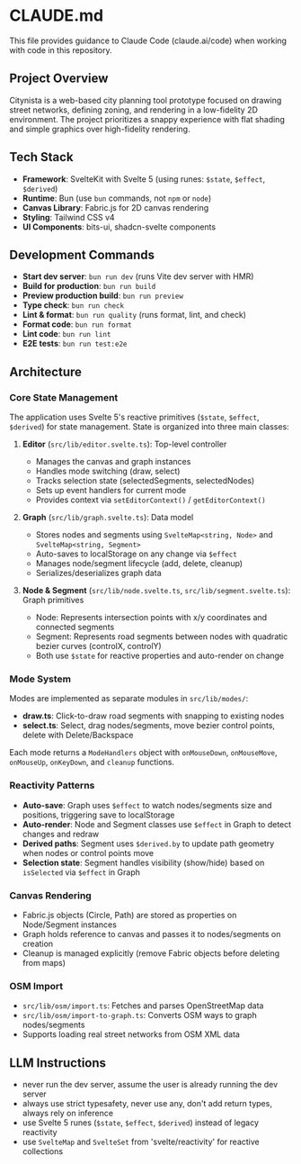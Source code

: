 # CLAUDE.md

This file provides guidance to Claude Code (claude.ai/code) when working with code in this repository.

## Project Overview

Citynista is a web-based city planning tool prototype focused on drawing street networks, defining zoning, and rendering in a low-fidelity 2D environment. The project prioritizes a snappy experience with flat shading and simple graphics over high-fidelity rendering.

## Tech Stack

- **Framework**: SvelteKit with Svelte 5 (using runes: `$state`, `$effect`, `$derived`)
- **Runtime**: Bun (use `bun` commands, not `npm` or `node`)
- **Canvas Library**: Fabric.js for 2D canvas rendering
- **Styling**: Tailwind CSS v4
- **UI Components**: bits-ui, shadcn-svelte components

## Development Commands

- **Start dev server**: `bun run dev` (runs Vite dev server with HMR)
- **Build for production**: `bun run build`
- **Preview production build**: `bun run preview`
- **Type check**: `bun run check`
- **Lint & format**: `bun run quality` (runs format, lint, and check)
- **Format code**: `bun run format`
- **Lint code**: `bun run lint`
- **E2E tests**: `bun run test:e2e`

## Architecture

### Core State Management

The application uses Svelte 5's reactive primitives (`$state`, `$effect`, `$derived`) for state management. State is organized into three main classes:

1. **Editor** (`src/lib/editor.svelte.ts`): Top-level controller
   - Manages the canvas and graph instances
   - Handles mode switching (draw, select)
   - Tracks selection state (selectedSegments, selectedNodes)
   - Sets up event handlers for current mode
   - Provides context via `setEditorContext()` / `getEditorContext()`

2. **Graph** (`src/lib/graph.svelte.ts`): Data model
   - Stores nodes and segments using `SvelteMap<string, Node>` and `SvelteMap<string, Segment>`
   - Auto-saves to localStorage on any change via `$effect`
   - Manages node/segment lifecycle (add, delete, cleanup)
   - Serializes/deserializes graph data

3. **Node & Segment** (`src/lib/node.svelte.ts`, `src/lib/segment.svelte.ts`): Graph primitives
   - Node: Represents intersection points with x/y coordinates and connected segments
   - Segment: Represents road segments between nodes with quadratic bezier curves (controlX, controlY)
   - Both use `$state` for reactive properties and auto-render on change

### Mode System

Modes are implemented as separate modules in `src/lib/modes/`:
- **draw.ts**: Click-to-draw road segments with snapping to existing nodes
- **select.ts**: Select, drag nodes/segments, move bezier control points, delete with Delete/Backspace

Each mode returns a `ModeHandlers` object with `onMouseDown`, `onMouseMove`, `onMouseUp`, `onKeyDown`, and `cleanup` functions.

### Reactivity Patterns

- **Auto-save**: Graph uses `$effect` to watch nodes/segments size and positions, triggering save to localStorage
- **Auto-render**: Node and Segment classes use `$effect` in Graph to detect changes and redraw
- **Derived paths**: Segment uses `$derived.by` to update path geometry when nodes or control points move
- **Selection state**: Segment handles visibility (show/hide) based on `isSelected` via `$effect` in Graph

### Canvas Rendering

- Fabric.js objects (Circle, Path) are stored as properties on Node/Segment instances
- Graph holds reference to canvas and passes it to nodes/segments on creation
- Cleanup is managed explicitly (remove Fabric objects before deleting from maps)

### OSM Import

- `src/lib/osm/import.ts`: Fetches and parses OpenStreetMap data
- `src/lib/osm/import-to-graph.ts`: Converts OSM ways to graph nodes/segments
- Supports loading real street networks from OSM XML data

## LLM Instructions

- never run the dev server, assume the user is already running the dev server
- always use strict typesafety, never use any, don't add return types, always rely on inference
- use Svelte 5 runes (`$state`, `$effect`, `$derived`) instead of legacy reactivity
- use `SvelteMap` and `SvelteSet` from 'svelte/reactivity' for reactive collections
